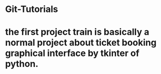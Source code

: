 # Git-Tutorials
# the first project train is basically a normal project about ticket booking graphical interface by tkinter of python.
